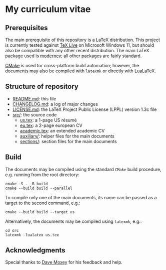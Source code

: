 # My curriculum vitae

## Prerequisites

The main prerequisite of this repository is a LaTeX distribution.
This project is currently tested against [TeX Live](https://tug.org/texlive/) on Microsoft Windows 11, but should also be compatible with any other recent distribution.
The main LaTeX package used is [moderncv](https://ctan.org/pkg/moderncv);
all other packages are fairly standard.

[CMake](https://cmake.org/) is used for cross-platform build automation;
however, the documents may also be compiled with `latexmk` or directly with LuaLaTeX.

## Structure of repository

- [README.md](README.md): this file
- [CHANGELOG.md](CHANGELOG.md): a log of major changes
- [LICENSE.md](LICENSE.md): the LaTeX Project Public License (LPPL) version 1.3c file
- [src/](src): the source code
  - [us.tex](src/us.tex): a 1-page US résumé
  - [eu.tex](src/eu.tex): a 2-page european CV
  - [academic.tex](src/academic.tex): an extended academic CV
  - [auxiliary/](src/auxiliary): helper files for the main documents
  - [sections/](src/sections): section files for the main documents

## Build

The documents may be compiled using the standard `CMake` build procedure, e.g. running from the root directory:
```
cmake -S . -B build
cmake --build build --parallel
```
To compile only one of the main documents, its name can be passed as a target to the second command, e.g.:
```
cmake --build build --target us
```

Alternatively, the documents may be compiled using `latexmk`, e.g.:
```
cd src
latexmk -lualatex us.tex
```

## Acknowledgments

Special thanks to [Dave Moxey](https://github.com/mdave) for his feedback and help.